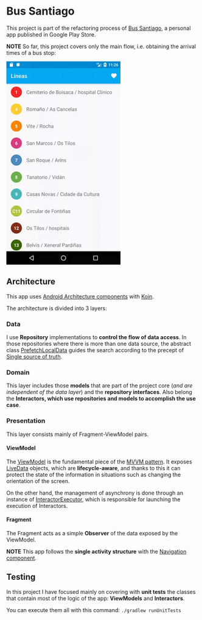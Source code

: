 # Bus Santiago

This project is part of the refactoring process of [Bus Santiago][bus-santiago], a personal app published in Google Play Store.

**NOTE** So far, this project covers only the main flow, i.e. obtaining the arrival times of a bus stop:


![ApplicationVideo][application-video]


## Architecture

This app uses [Android Architecture components][architecture] with [Koin][koin].

The architecture is divided into 3 layers:

### Data

I use **Repository** implementations to **control the flow of data access**. In those repositories where there is more than one data source, the abstract class [PrefetchLocalData][prefetchlocaldata] guides the search according to the precept of [Single source of truth][single-source].

### Domain

This layer includes those **models** that are part of the project core (*and are independent of the data layer*) and the **repository interfaces**. Also belong the **Interactors, which use repositories and models to accomplish the use case**.

### Presentation

This layer consists mainly of Fragment-ViewModel pairs.

#### ViewModel

The [ViewModel][viewmodel] is the fundamental piece of the [MVVM pattern][mvvm-pattern]. It exposes [LiveData][livedata] objects, which are **lifecycle-aware**, and thanks to this it can protect the state of the information in situations such as changing the orientation of the screen.

On the other hand, the management of asynchrony is done through an instance of [InteractorExecutor][executor], which is responsible for launching the execution of Interactors.

#### Fragment

The Fragment acts as a simple **Observer** of the data exposed by the ViewModel.

**NOTE** This app follows the **single activity structure** with the [Navigation component][navigation].

## Testing

In this project I have focused mainly on covering with **unit tests** the classes that contain most of the logic of the app: **ViewModels** and **Interactors**.

You can execute them all with this command: `./gradlew runUnitTests`




[bus-santiago]: https://play.google.com/store/apps/details?id=org.galio.bussantiago&hl=es
[application-video]: ./art/ApplicationVideo.gif
[architecture]: https://developer.android.com/topic/libraries/architecture
[koin]: https://insert-koin.io/
[prefetchlocaldata]: https://github.com/JoseAngelManeiro/BusSantiago/blob/master/app/src/main/java/org/galio/bussantiago/data/PrefetchLocalData.kt
[single-source]: https://developer.android.com/jetpack/docs/guide#truth
[viewmodel]: https://developer.android.com/topic/libraries/architecture/viewmodel
[mvvm-pattern]: https://docs.microsoft.com/en-us/previous-versions/msp-n-p/hh848246(v%3dpandp.10)
[livedata]: https://developer.android.com/topic/libraries/architecture/livedata
[resource]: https://github.com/JoseAngelManeiro/BusSantiago/blob/master/app/src/main/java/org/galio/bussantiago/common/Resource.kt
[executor]: https://github.com/JoseAngelManeiro/BusSantiago/blob/master/app/src/main/java/org/galio/bussantiago/common/executor/InteractorExecutor.kt
[navigation]: https://developer.android.com/guide/navigation/navigation-getting-started
